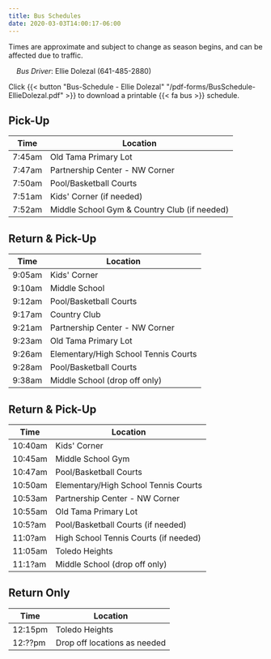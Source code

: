 ```yaml
---
title: Bus Schedules
date: 2020-03-03T14:00:17-06:00
---
```


Times are approximate and subject to change as season begins, and can be affected due to traffic.

&nbsp;&nbsp;&nbsp;&nbsp;_Bus Driver_: Ellie Dolezal (641-485-2880)

Click {{< button "Bus-Schedule - Ellie Dolezal" "/pdf-forms/BusSchedule-EllieDolezal.pdf" >}} to download a printable {{< fa bus >}} schedule.


## Pick-Up

| Time | Location |
| --- | --- |
| 7:45am | Old Tama Primary Lot |
| 7:47am | Partnership Center - NW Corner |
| 7:50am | Pool/Basketball Courts |
| 7:51am | Kids' Corner (if needed) |
| 7:52am | Middle School Gym & Country Club (if needed) |


## Return & Pick-Up

| Time | Location |
| --- | --- |
| 9:05am | Kids' Corner |
| 9:10am | Middle School |
| 9:12am | Pool/Basketball Courts |
| 9:17am | Country Club |
| 9:21am | Partnership Center - NW Corner |
| 9:23am | Old Tama Primary Lot |
| 9:26am | Elementary/High School Tennis Courts |
| 9:28am | Pool/Basketball Courts |
| 9:38am | Middle School (drop off only) |


## Return & Pick-Up

| Time | Location |
| --- | --- |
| 10:40am | Kids' Corner |
| 10:45am | Middle School Gym |
| 10:47am | Pool/Basketball Courts |
| 10:50am | Elementary/High School Tennis Courts |
| 10:53am | Partnership Center - NW Corner |
| 10:55am | Old Tama Primary Lot |
| 10:5?am | Pool/Basketball Courts (if needed) |
| 11:0?am | High School Tennis Courts (if needed) |
| 11:05am | Toledo Heights |
| 11:1?am | Middle School (drop off only) |


## Return Only

| Time | Location |
| --- | --- |
| 12:15pm | Toledo Heights |
| 12:??pm | Drop off locations as needed |
